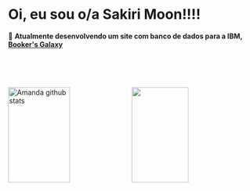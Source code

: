 # Oi, eu sou o/a Sakiri Moon!!!!
👻 **Atualmente desenvolvendo um site com banco de dados para a IBM, [Booker's Galaxy](https://github.com/lipedeoliveira/livrariabooklife.github.io)**

<br><br><br>

<div style="display: flex;">

<img width="50%" height="195px" src="https://github-readme-stats.vercel.app/api?username=osakirii&show_icons=true&count_private=true&hide_border=true&title_color=F28241&icon_color=F28241&text_color=F2E9EA&bg_color=0d1117" alt="Amanda github stats"> 
<img width="48%" height="195px" src="https://github-readme-stats.vercel.app/api/top-langs/?username=osakirii&layout=compact&count_private=true&hide_border=true&title_color=F28241&text_color=fff&bg_color=0d1117">

</div>
